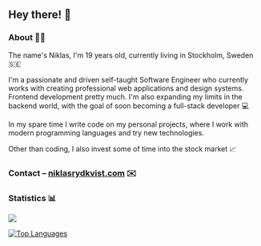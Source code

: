 ## Hey there! 👋

### About 👨‍💻
The name's Niklas, I'm 19 years old, currently living in Stockholm, Sweden 🇸🇪

I'm a passionate and driven self-taught Software Engineer who currently works with creating professional web applications and design systems. Frontend development pretty much. 
I'm also expanding my limits in the backend world, with the goal of soon becoming a full-stack developer 💻

In my spare time I write code on my personal projects, where I work with modern programming languages and try new technologies. 

Other than coding, I also invest some of time into the stock market 📈

### Contact – [niklasrydkvist.com](https://www.niklasrydkvist.com/) ✉️

### Statistics 📊
<img src="https://github-readme-stats.vercel.app/api?username=Nojze&show_icons=true&count_private=true">

[![Top Languages](https://github-readme-stats.vercel.app/api/top-langs/?username=Nojze&layout=compact)](https://github.com/Nojze/github-readme-stats)
